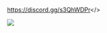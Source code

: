 <a id="-- Click Here for Dan's Duels Rules --">https://discord.gg/s3QhWDPr</>

![](https://i.imgur.com/TB3yAb8.png)

